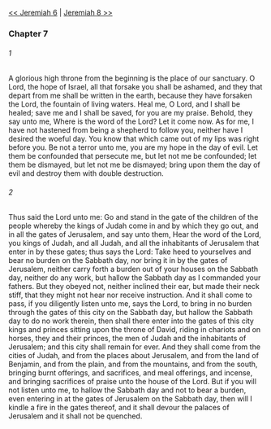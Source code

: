 [<< Jeremiah 6](Jeremiah%206.md)  |  [Jeremiah 8 >>](Jeremiah%208.md)

### Chapter 7
###### 1
A glorious high throne from the beginning is the place of our sanctuary. O Lord, the hope of Israel, all that forsake you shall be ashamed, and they that depart from me shall be written in the earth, because they have forsaken the Lord, the fountain of living waters. Heal me, O Lord, and I shall be healed; save me and I shall be saved, for you are my praise. Behold, they say unto me, Where is the word of the Lord? Let it come now. As for me, I have not hastened from being a shepherd to follow you, neither have I desired the woeful day. You know that which came out of my lips was right before you. Be not a terror unto me, you are my hope in the day of evil. Let them be confounded that persecute me, but let not me be confounded; let them be dismayed, but let not me be dismayed; bring upon them the day of evil and destroy them with double destruction.

###### 2
Thus said the Lord unto me: Go and stand in the gate of the children of the people whereby the kings of Judah come in and by which they go out, and in all the gates of Jerusalem, and say unto them, Hear the word of the Lord, you kings of Judah, and all Judah, and all the inhabitants of Jerusalem that enter in by these gates; thus says the Lord: Take heed to yourselves and bear no burden on the Sabbath day, nor bring it in by the gates of Jerusalem, neither carry forth a burden out of your houses on the Sabbath day, neither do any work, but hallow the Sabbath day as I commanded your fathers. But they obeyed not, neither inclined their ear, but made their neck stiff, that they might not hear nor receive instruction. And it shall come to pass, if you diligently listen unto me, says the Lord, to bring in no burden through the gates of this city on the Sabbath day, but hallow the Sabbath day to do no work therein, then shall there enter into the gates of this city kings and princes sitting upon the throne of David, riding in chariots and on horses, they and their princes, the men of Judah and the inhabitants of Jerusalem; and this city shall remain for ever. And they shall come from the cities of Judah, and from the places about Jerusalem, and from the land of Benjamin, and from the plain, and from the mountains, and from the south, bringing burnt offerings, and sacrifices, and meal offerings, and incense, and bringing sacrifices of praise unto the house of the Lord. But if you will not listen unto me, to hallow the Sabbath day and not to bear a burden, even entering in at the gates of Jerusalem on the Sabbath day, then will I kindle a fire in the gates thereof, and it shall devour the palaces of Jerusalem and it shall not be quenched.